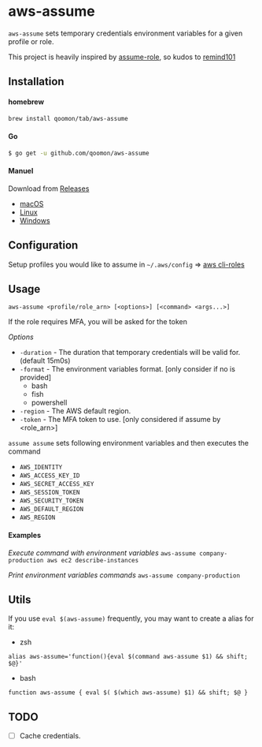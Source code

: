 # aws-assume

`aws-assume` sets temporary credentials environment variables for a given profile or role.

This project is heavily inspired by [assume-role](https://github.com/remind101/assume-role), so kudos to [remind101](https://github.com/remind101)

## Installation

#### homebrew

```bash
brew install qoomon/tab/aws-assume
```

#### Go

```bash
$ go get -u github.com/qoomon/aws-assume
```

#### Manuel

Download from [Releases](https://github.com/qoomon/aws-assume/releases/latest)
* [macOS](https://github.com/qoomon/aws-assume/releases)
* [Linux](https://github.com/qoomon/aws-assume/releases)
* [Windows](https://github.com/qoomon/aws-assume/releases)

## Configuration

Setup profiles you would like to assume in `~/.aws/config` => [aws cli-roles](https://docs.aws.amazon.com/cli/latest/userguide/cli-roles.html)


## Usage

`aws-assume <profile/role_arn> [<options>] [<command> <args...>]`


If the role requires MFA, you will be asked for the token

*Options*
* `-duration` - The duration that temporary credentials will be valid for. (default 15m0s)
* `-format` - The environment variables format. [only consider if no <command> is provided]
  * bash 
  * fish
  * powershell
* `-region` - The AWS default region.
* `-token` - The MFA token to use. [only considered if assume by <role_arn>]


`assume assume` sets following environment variables and then executes the command 
* `AWS_IDENTITY` 
* `AWS_ACCESS_KEY_ID`
* `AWS_SECRET_ACCESS_KEY`
* `AWS_SESSION_TOKEN`
* `AWS_SECURITY_TOKEN`
* `AWS_DEFAULT_REGION`
* `AWS_REGION`

#### Examples

*Execute command with environment variables*
`aws-assume company-production aws ec2 describe-instances`

*Print environment variables commands*
`aws-assume company-production`

## Utils
If you use `eval $(aws-assume)` frequently, you may want to create a alias for it:

* zsh
```shell
alias aws-assume='function(){eval $(command aws-assume $1) && shift; $@}'

```
* bash
```shell
function aws-assume { eval $( $(which aws-assume) $1) && shift; $@ }
```

## TODO

* [ ] Cache credentials.

